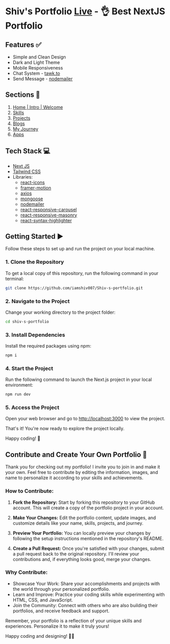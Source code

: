 # Shiv's Portfolio [Live](https://shiv-s-portfolio.vercel.app) - 👌 Best NextJS Portfolio

## Features ✅

- Simple and Clean Design
- Dark and Light Theme
- Mobile Responsiveness
- Chat System - [tawk.to](https://www.tawk.to/)
- Send Message - [nodemailer](https://nodemailer.com/about/)

## Sections 🧱

1. [Home | Intro | Welcome](https://shiv-s-portfolio.vercel.app)
2. [Skills](https://shiv-s-portfolio.vercel.app/#skills)
3. [Projects](https://shiv-s-portfolio.vercel.app/#projects)
4. [Blogs](https://shiv-s-portfolio.vercel.app/#blogs)
5. [My Journey](https://shiv-s-portfolio.vercel.app/#myJourney)
6. [Apps](https://shiv-s-portfolio.vercel.app/#apps)

## Tech Stack 💻

- [Next JS](https://nextjs.org/)
- [Tailwind CSS](https://tailwindcss.com/)
- Libraries:
  - [react-icons](https://react-icons.github.io/react-icons/search)
  - [framer-motion](https://www.framer.com/)
  - [axios](https://axios-http.com/docs/intro)
  - [mongoose](https://mongoosejs.com/)
  - [nodemailer](https://nodemailer.com/about)
  - [react-responsive-carousel](https://react-responsive-carousel.js.org/)
  - [react-responsive-masonry](https://www.npmjs.com/package/react-responsive-masonry)
  - [react-syntax-highlighter](https://react-syntax-highlighter.github.io/react-syntax-highlighter/demo/)


## Getting Started ▶️

Follow these steps to set up and run the project on your local machine.

### 1. Clone the Repository

To get a local copy of this repository, run the following command in your terminal:

```sh
git clone https://github.com/iamshiv007/Shiv-s-portfolio.git
```
### 2. Navigate to the Project

Change your working directory to the project folder:

```sh
cd shiv-s-portfolio
```

### 3. Install Dependencies

Install the required packages using npm:

```sh
npm i
```

### 4. Start the Project

Run the following command to launch the Next.js project in your local environment:

```sh
npm run dev
```

### 5. Access the Project

Open your web browser and go to [http://localhost:3000](http://localhost:3000) to view the project.

That's it! You're now ready to explore the project locally.

Happy coding! 🚀

## Contribute and Create Your Own Portfolio 🎁

Thank you for checking out my portfolio! I invite you to join in and make it your own. Feel free to contribute by editing the information, images, and name to personalize it according to your skills and achievements.

### How to Contribute:

1. **Fork the Repository:** Start by forking this repository to your GitHub account. This will create a copy of the portfolio project in your account.

2. **Make Your Changes:** Edit the portfolio content, update images, and customize details like your name, skills, projects, and journey.

3. **Preview Your Portfolio:** You can locally preview your changes by following the setup instructions mentioned in the repository's README.

4. **Create a Pull Request:** Once you're satisfied with your changes, submit a pull request back to the original repository. I'll review your contributions and, if everything looks good, merge your changes.

### Why Contribute:

- Showcase Your Work: Share your accomplishments and projects with the world through your personalized portfolio.
- Learn and Improve: Practice your coding skills while experimenting with HTML, CSS, and JavaScript.
- Join the Community: Connect with others who are also building their portfolios, and receive feedback and support.

Remember, your portfolio is a reflection of your unique skills and experiences. Personalize it to make it truly yours!

Happy coding and designing! 🚀🎨
